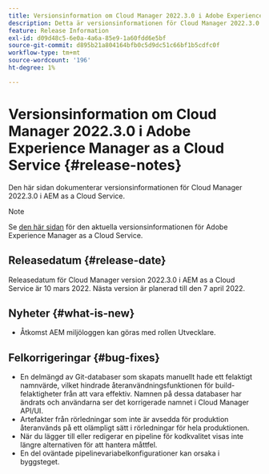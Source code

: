 ```yaml
---
title: Versionsinformation om Cloud Manager 2022.3.0 i Adobe Experience Manager as a Cloud Service
description: Detta är versionsinformationen för Cloud Manager 2022.3.0 i AEM as a Cloud Service.
feature: Release Information
exl-id: d09d48c5-6e0a-4a6a-85e9-1a60fdd6e5bf
source-git-commit: d895b21a804164bfb0c5d9dc51c66bf1b5cdfc0f
workflow-type: tm+mt
source-wordcount: '196'
ht-degree: 1%

---
```


# Versionsinformation om Cloud Manager 2022.3.0 i Adobe Experience Manager as a Cloud Service {#release-notes}

Den här sidan dokumenterar versionsinformationen för Cloud Manager 2022.3.0 i AEM as a Cloud Service.

>[!NOTE]
>
>Se [den här sidan](/help/release-notes/release-notes-cloud/release-notes-current.md) för den aktuella versionsinformationen för Adobe Experience Manager as a Cloud Service.

## Releasedatum {#release-date}

Releasedatum för Cloud Manager version 2022.3.0 i AEM as a Cloud Service är 10 mars 2022. Nästa version är planerad till den 7 april 2022.

## Nyheter {#what-is-new}

* Åtkomst AEM miljöloggen kan göras med rollen Utvecklare.

## Felkorrigeringar {#bug-fixes}

* En delmängd av Git-databaser som skapats manuellt hade ett felaktigt namnvärde, vilket hindrade återanvändningsfunktionen för build-felaktigheter från att vara effektiv. Namnen på dessa databaser har ändrats och användarna ser det korrigerade namnet i Cloud Manager API/UI.
* Artefakter från rörledningar som inte är avsedda för produktion återanvänds på ett olämpligt sätt i rörledningar för hela produktionen.
* När du lägger till eller redigerar en pipeline för kodkvalitet visas inte längre alternativen för att hantera måttfel.
* En del oväntade pipelinevariabelkonfigurationer kan orsaka i byggsteget.
